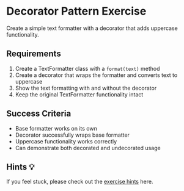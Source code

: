 # Decorator Pattern Exercise

Create a simple text formatter with a decorator that adds uppercase functionality.

## Requirements

1. Create a TextFormatter class with a `format(text)` method
2. Create a decorator that wraps the formatter and converts text to uppercase
3. Show the text formatting with and without the decorator
4. Keep the original TextFormatter functionality intact

## Success Criteria
- Base formatter works on its own
- Decorator successfully wraps base formatter
- Uppercase functionality works correctly
- Can demonstrate both decorated and undecorated usage

## Hints 💡

If you feel stuck, please check out the [exercise hints](04-decorator.hint.md) here.